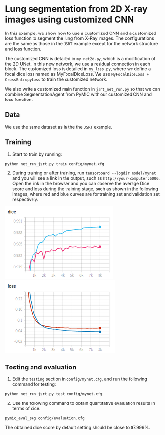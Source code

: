 # Lung segmentation from 2D X-ray images using customized CNN

In this example, we show how to use a customized CNN and a customized loss function to segment the lung from X-Ray images. The configurations are the same as those in the `JSRT` example except for the network structure and loss function. 

The customized CNN is detailed in `my_net2d.py`, which is a modification of the 2D UNet. In this new network, we use a residual connection in each block. The customized loss is detailed in `my_loss.py`, where we define a focal dice loss named as MyFocalDiceLoss. We use `MyFocalDiceLoss + CrossEntropyLoss` to train the customized network.

We also write a customized main function in `jsrt_net_run.py` so that we can combine SegmentationAgent from PyMIC with our customized CNN and loss function.

## Data 
We use the same dataset as in the the `JSRT` example. 

## Training
1. Start to train by running:
 
```bash
python net_run_jsrt.py train config/mynet.cfg
```

2. During training or after training, run `tensorboard --logdir model/mynet` and you will see a link in the output, such as `http://your-computer:6006`. Open the link in the browser and you can observe the average Dice score and loss during the training stage, such as shown in the following images, where red and blue curves are for training set and validation set respectively. 

![avg_dice](./picture/jsrt2_avg_dice.png)
![avg_loss](./picture/jsrt2_avg_loss.png)

## Testing and evaluation
1. Edit the `testing` section in `config/mynet.cfg`, and run the following command for testing:
 
```bash
python net_run_jsrt.py test config/mynet.cfg
```

2. Use the following command to obtain quantitative evaluation results in terms of dice.

```
pymic_eval_seg config/evaluation.cfg
```

The obtained dice score by default setting should be close to 97.999%. 
